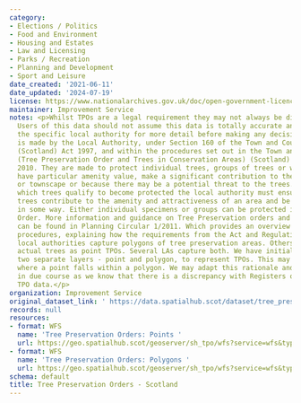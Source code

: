 ```yaml
---
category:
- Elections / Politics
- Food and Environment
- Housing and Estates
- Law and Licensing
- Parks / Recreation
- Planning and Development
- Sport and Leisure
date_created: '2021-06-11'
date_updated: '2024-07-19'
license: https://www.nationalarchives.gov.uk/doc/open-government-licence/version/3/
maintainer: Improvement Service
notes: <p>Whilst TPOs are a legal requirement they may not always be digitised accurately.
  Users of this data should not assume this data is totally accurate and should consult
  the specific local authority for more detail before making any decisions  A TPO
  is made by the Local Authority, under Section 160 of the Town and Country Planning
  (Scotland) Act 1997, and within the procedures set out in the Town and Country Planning
  (Tree Preservation Order and Trees in Conservation Areas) (Scotland) Regulations
  2010. They are made to protect individual trees, groups of trees or woodlands which
  have particular amenity value, make a significant contribution to the landscape
  or townscape or because there may be a potential threat to the trees. In deciding
  which trees qualify to become protected the local authority must ensure that the
  trees contribute to the amenity and attractiveness of an area and be under threat
  in some way. Either individual specimens or groups can be protected in a single
  Order. More information and guidance on Tree Preservation orders and Trees in conservation
  can be found in Planning Circular 1/2011. Which provides an overview of the TPO
  procedures, explaining how the requirements from the Act and Regulations fit together.   Some
  local authorities capture polygons of tree preservation areas. Others will identify
  actual trees as point TPOs. Several LAs capture both. We have initially created
  two separate layers - point and polygon, to represent TPOs. This may show duplication
  where a point falls within a polygon. We may adapt this rationale and methodology
  in due course as we know that there is a discrepancy with Registers of Scotland's
  TPO data.</p>
organization: Improvement Service
original_dataset_link: ' https://data.spatialhub.scot/dataset/tree_preservation_orders-is'
records: null
resources:
- format: WFS
  name: 'Tree Preservation Orders: Points '
  url: https://geo.spatialhub.scot/geoserver/sh_tpo/wfs?service=wfs&typeName=sh_tpo:pub_tpopnt
- format: WFS
  name: 'Tree Preservation Orders: Polygons '
  url: https://geo.spatialhub.scot/geoserver/sh_tpo/wfs?service=wfs&typeName=sh_tpo:pub_tpopol
schema: default
title: Tree Preservation Orders - Scotland
---
```

